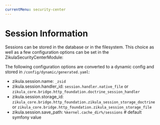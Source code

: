 ```yaml
---
currentMenu: security-center
---
```

# Session Information

Sessions can be stored in the database or in the filesystem. This choice as well as a few configuration options
can be set in the ZikulaSecurityCenterModule:

The following configuration options are converted to a dynamic config and stored in `/config/dynamic/generated.yaml`:

- zikula.session.name: `_zsid`
- zikula.session.handler_id:
    `session.handler.native_file`
    or
    `zikula_core.bridge.http_foundation.doctrine_session_handler`
- zikula.session.storage_id:
    `zikula_core.bridge.http_foundation.zikula_session_storage_doctrine`
    or
    `zikula_core.bridge.http_foundation.zikula_session_storage_file`
- zikula.session.save_path: `%kernel.cache_dir%/sessions` # default symfony value
